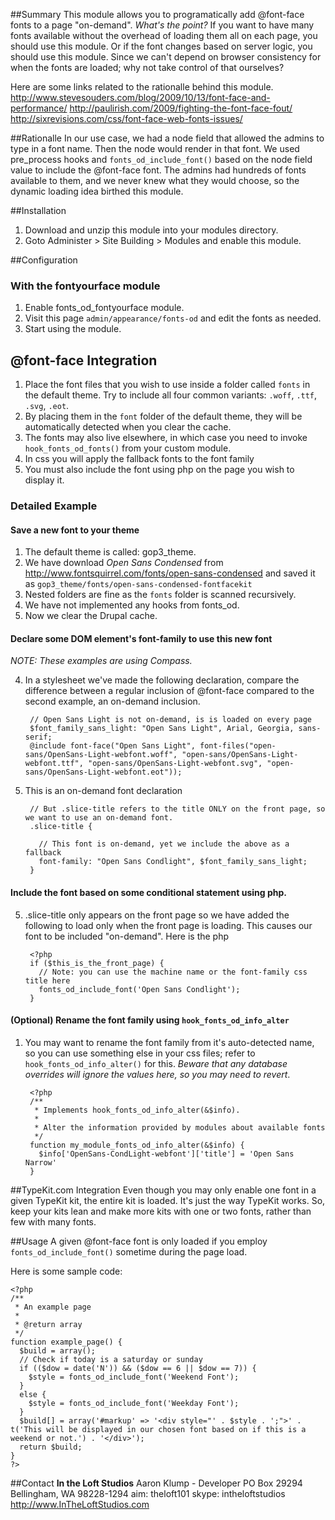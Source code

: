 ##Summary
This module allows you to programatically add @font-face fonts to a page "on-demand".  _What's the point?_  If you want to have many fonts available without the overhead of loading them all on each page, you should use this module.  Or if the font changes based on server logic, you should use this module.  Since we can't depend on browser consistency for when the fonts are loaded; why not take control of that ourselves?

Here are some links related to the rationalle behind this module.
<http://www.stevesouders.com/blog/2009/10/13/font-face-and-performance/>
<http://paulirish.com/2009/fighting-the-font-face-fout/>
<http://sixrevisions.com/css/font-face-web-fonts-issues/>

##Rationalle
In our use case, we had a node field that allowed the admins to type in a font name.  Then the node would render in that font.  We used pre_process hooks and `fonts_od_include_font()` based on the node field value to include the  @font-face font.  The admins had hundreds of fonts available to them, and we never knew what they would choose, so the dynamic loading idea birthed this module.


##Installation
1. Download and unzip this module into your modules directory.
1. Goto Administer > Site Building > Modules and enable this module.


##Configuration
### With the fontyourface module
1. Enable fonts_od_fontyourface module.
2. Visit this page `admin/appearance/fonts-od` and edit the fonts as needed.
3. Start using the module.

## @font-face Integration
1. Place the font files that you wish to use inside a folder called `fonts` in the default theme.  Try to include all four common variants: `.woff`, `.ttf`, `.svg`, `.eot`.
2. By placing them in the `font` folder of the default theme, they will be automatically detected when you clear the cache.
3. The fonts may also live elsewhere, in which case you need to invoke `hook_fonts_od_fonts()` from your custom module.
4. In css you will apply the fallback fonts to the font family
5. You must also include the font using php on the page you wish to display it.

### Detailed Example
#### Save a new font to your theme
1. The default theme is called: gop3_theme.
2. We have download _Open Sans Condensed_ from <http://www.fontsquirrel.com/fonts/open-sans-condensed> and saved it as `gop3_theme/fonts/open-sans-condensed-fontfacekit`
3. Nested folders are fine as the `fonts` folder is scanned recursively.
3. We have not implemented any hooks from fonts_od.
4. Now we clear the Drupal cache.

#### Declare some DOM element's font-family to use this new font
_NOTE: These examples are using Compass._

4. In a stylesheet we've made the following declaration, compare the difference between a regular inclusion of @font-face compared to the second example, an on-demand inclusion.

        // Open Sans Light is not on-demand, is is loaded on every page
        $font_family_sans_light: "Open Sans Light", Arial, Georgia, sans-serif;
        @include font-face("Open Sans Light", font-files("open-sans/OpenSans-Light-webfont.woff", "open-sans/OpenSans-Light-webfont.ttf", "open-sans/OpenSans-Light-webfont.svg", "open-sans/OpenSans-Light-webfont.eot"));        

5. This is an on-demand font declaration

        // But .slice-title refers to the title ONLY on the front page, so we want to use an on-demand font.
        .slice-title {

          // This font is on-demand, yet we include the above as a fallback
          font-family: "Open Sans Condlight", $font_family_sans_light;
        }        

#### Include the font based on some conditional statement using php.
5. .slice-title only appears on the front page so we have added the following to load only when the front page is loading.  This causes our font to be included "on-demand".  Here is the php

        <?php
        if ($this_is_the_front_page) {
          // Note: you can use the machine name or the font-family css title here
          fonts_od_include_font('Open Sans Condlight');
        }

#### (Optional) Rename the font family using `hook_fonts_od_info_alter`
1. You may want to rename the font family from it's auto-detected name, so you can use something else in your css files; refer to `hook_fonts_od_info_alter()` for this. _Beware that any database overrides will ignore the values here, so you may need to revert_.

        <?php
        /**
         * Implements hook_fonts_od_info_alter(&$info).
         *
         * Alter the information provided by modules about available fonts
         */
        function my_module_fonts_od_info_alter(&$info) {
          $info['OpenSans-CondLight-webfont']['title'] = 'Open Sans Narrow'
        }

##TypeKit.com Integration
Even though you may only enable one font in a given TypeKit kit, the entire kit is loaded.  It's just the way TypeKit works.  So, keep your kits lean and make more kits with one or two fonts, rather than few with many fonts.  

##Usage
A given @font-face font is only loaded if you employ `fonts_od_include_font()` sometime during the page load.

Here is some sample code:

    <?php
    /**
     * An example page
     *
     * @return array
     */
    function example_page() {
      $build = array();
      // Check if today is a saturday or sunday
      if (($dow = date('N')) && ($dow == 6 || $dow == 7)) {
        $style = fonts_od_include_font('Weekend Font');  
      }
      else {
        $style = fonts_od_include_font('Weekday Font');
      }
      $build[] = array('#markup' => '<div style="' . $style . ';">' . t('This will be displayed in our chosen font based on if this is a weekend or not.') . '</div>');
      return $build;
    }
    ?>
  


##Contact
**In the Loft Studios**
Aaron Klump - Developer
PO Box 29294 Bellingham, WA 98228-1294
aim: theloft101
skype: intheloftstudios
<http://www.InTheLoftStudios.com>
